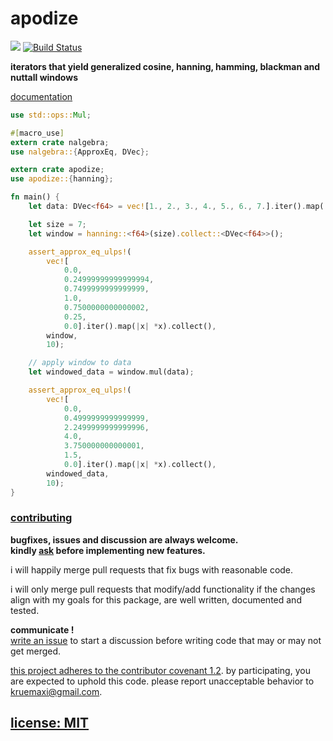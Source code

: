 # apodize

[![](https://meritbadge.herokuapp.com/cosine-window)](https://crates.io/crates/cosine-window)
[![Build Status](https://travis-ci.org/snd/cosine-window.svg?branch=master)](https://travis-ci.org/snd/cosine-window/branches)

**iterators that yield generalized cosine, hanning, hamming, blackman and nuttall windows**

[documentation](https://snd.github.io/apodize/apodize/index.html)

```rust
use std::ops::Mul;

#[macro_use]
extern crate nalgebra;
use nalgebra::{ApproxEq, DVec};

extern crate apodize;
use apodize::{hanning};

fn main() {
    let data: DVec<f64> = vec![1., 2., 3., 4., 5., 6., 7.].iter().map(|x| *x).collect();

    let size = 7;
    let window = hanning::<f64>(size).collect::<DVec<f64>>();

    assert_approx_eq_ulps!(
        vec![
            0.0,
            0.24999999999999994,
            0.7499999999999999,
            1.0,
            0.7500000000000002,
            0.25,
            0.0].iter().map(|x| *x).collect(),
        window,
        10);

    // apply window to data
    let windowed_data = window.mul(data);

    assert_approx_eq_ulps!(
        vec![
            0.0,
            0.4999999999999999,
            2.2499999999999996,
            4.0,
            3.750000000000001,
            1.5,
            0.0].iter().map(|x| *x).collect(),
        windowed_data,
        10);
}
```

### [contributing](contributing.md)

**bugfixes, issues and discussion are always welcome.  
kindly [ask](https://github.com/snd/window/issues/new) before implementing new features.**

i will happily merge pull requests that fix bugs with reasonable code.

i will only merge pull requests that modify/add functionality
if the changes align with my goals for this package,
are well written, documented and tested.

**communicate !**  
[write an issue](https://github.com/snd/window/issues/new) to start a discussion before writing code that may or may not get merged.

[this project adheres to the contributor covenant 1.2](CODE_OF_CONDUCT.MD). by participating, you are expected to uphold this code. please report unacceptable behavior to kruemaxi@gmail.com.

## [license: MIT](LICENSE)
